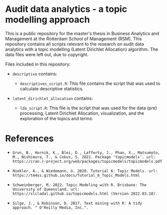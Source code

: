 # Audit data analytics - a topic modelling approach

This is a public repository for the master's thesis in Business Analytics and Management at the Rotterdam School of Management (RSM). This repository contains all scripts relevant to the research on audit data analytics with a topic modelling (Latent Dirichlet Allocation) algorithm. The data files were left out, due to copyright.

Files included in this repository:

-   `descriptive` contains:
      
      -   `descriptives_script.R`: This file contains the script that was used to calculate descriptive statistics.


-   `latent_dirichlet_allocation` contains:
      
      -   `lda_script.R`: This file is the script that was used for the data (pre) processing, Latent Dirichlet Allocation, visualization, and the exploration of the topics and terms.
      
# References

-   `Grun, B., Hornik, K., Blei, D., Lafferty, J., Phan, X., Matsumoto, M., Nishimura, T., & Cokus, S. 2021. Package 'topicmodels'. url: https://cran.r-project.org/web/packages/topicmodels/topicmodels.pdf`

-   `Niekler, A., & Wiedemann, G. 2020. Tutorial 6: Topic Models. url: https://tm4ss.github.io/docs/Tutorial_6_Topic_Models.html`

-   `Schweinberger, M. 2022. Topic Modeling with R. Brisbane: The University of Queensland. url: https://slcladal.github.io/topicmodels.html (Version 2022.03.18).`

-   `Silge, J., & Robinson, D. 2017. Text mining with R: A tidy approach. " O'Reilly Media, Inc.".`